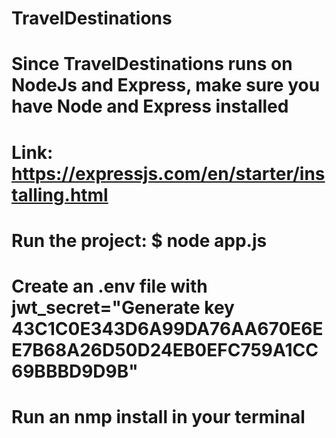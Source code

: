 # TravelDestinations

# Since TravelDestinations runs on NodeJs and Express, make sure you have Node and Express installed

# Link: https://expressjs.com/en/starter/installing.html

# Run the project: $ node app.js

# Create an .env file with jwt_secret="Generate key 43C1C0E343D6A99DA76AA670E6EE7B68A26D50D24EB0EFC759A1CC69BBBD9D9B"

# Run an nmp install in your terminal
